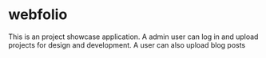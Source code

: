 # webfolio

This is an project showcase application. A admin user can log in and upload projects for design and development. A user can also upload blog posts
